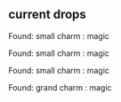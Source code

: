 ## current drops

Found: small charm : magic
Found: small charm : magic
Found: small charm : magic
Found: grand charm : magic
